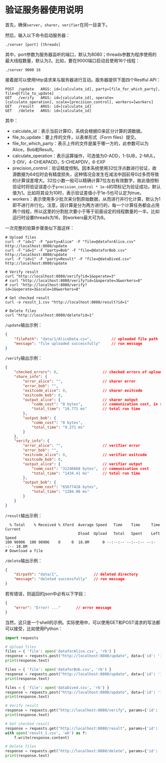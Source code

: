 # 验证服务器使用说明

首先，确保`server`，`sharer`，`verifier`在同一目录下。

然后，输入以下命令启动服务器：
```shell
./server [port] [threads]
```
其中，port参数为服务器监听的端口，默认为8080；threads参数为程序使用的最大线程数量，默认为2。比如，要在9000端口启动且使用16个线程：
```shell
./server 9000 16
```

接着就可以使用http请求来与服务器进行互动。服务器提供下面四个Restful API：
```
POST  /update   ARGS: id=[calculate_id], party=[file_for_which_party], file=@[file_to_update]
GET   /verify   ARGS: id=[calculate_id], operate=[calculate_operation], scale=[precision_control], workers=[workers]
GET   /result   ARGS: id=[calculate_id]
GET   /delete   ARGS: id=[calculate_id]
```
其中：
- calculate_id：表示当前计算ID，系统会根据ID来区分计算的源数据。
- file_to_update：要上传的文件，以表单形式（Form files）提交。
- file_for_which_party：表示上传的文件是属于哪一方的，此参数可以为Alice，Bob和Result。
- calculate_operation：表示运算操作，可选值为0-ADD，1-SUB，2-MUL，3-DIV，4-CHEAPADD，5-CHEAPDIV，6-EXP
- precision_control：验证精度控制。因本系统使用32位浮点数进行验证，故源数据为64位时会有精度损失，这种情况会发生在减法中因前导0过多而导致的计算误差增大。32位小数一般可以精确计算7位左右有效数字，故此值控制验证时将验证误差小于`precision_control * 1e-6`的项标记为验证成功，默认值为1。比如将其设为10时，表示验证差值小于1e-5也可认定为true。
- workers：表示使用多少批次来分割原始数据，从而进行并行化计算，默认为1即不进行并行化。注意，因计算是分为两方进行的，每一个计算任务都会占用两个线程，所以这里的分割批次要小于等于前面设定的线程数量的一半。比如运行时设置threads为16，则workers最大可为8。

一次完整的验算步骤类似下面这样：
```shell
# Upload files
curl -F "id=1" -F "party=Alice" -F "file=@dataforAlice.csv" http://localhost:8080/update 
curl -F "id=1" -F "party=Bob" -F "file=@dataforBob.csv" http://localhost:8080/update 
curl -F "id=1" -F "party=Result" -F "file=@dataDived.csv" http://localhost:8080/update 

# Verify result
curl "http://localhost:8080/verify?id=1&operate=3"
# curl "http://localhost:8080/verify?id=1&operate=3&workers=8"
# curl "http://localhost:8080/verify?id=1&operate=3&scale=10&workers=8"

# Get checked result
curl -o result_1.csv "http://localhost:8080/result?id=1"

# Delete files
curl "http://localhost:8080/delete?id=1"
```

`/update`输出示例：
```json
{
    "filePath": "data/1/AliceData.csv",         // uploaded file path
    "message": "file uploaded successfully"     // run message
}
```

`/verify`输出示例：
```json
{
    "checked_errors": 0,                    // checked errors of uploaded result
    "share_info": {
        "error_alice": "",                  // sharer error
        "error_bob": "",
        "exitcode_alice": 0,                // sharer exitcode
        "exitcode_bob": 0,
        "output_alice": {                   // sharer output
            "comm_cost": "0 bytes",         // communication cost, in sharer, it's 0
            "total_time": "10.771 ms"       // total run time
        },
        "output_bob": {
            "comm_cost": "0 bytes",
            "total_time": "9.271 ms"
        }
    },
    "verify_info": {                    
        "error_alice": "",                  // verifier error
        "error_bob": "",
        "exitcode_alice": 0,                // verifier exitcode
        "exitcode_bob": 0,
        "output_alice": {                   // verifier output
            "comm_cost": "31246668 bytes",  // communication cost
            "total_time": "1434.41 ms"      // total run time
        },
        "output_bob": {
            "comm_cost": "65677428 bytes",
            "total_time": "1284.06 ms"
        }
    }
}
```

`/result`输出示例：
```
  % Total    % Received % Xferd  Average Speed   Time    Time     Time  Current
                                 Dload  Upload   Total   Spent    Left  Speed
100 98906  100 98906    0     0  18.8M      0 --:--:-- --:--:-- --:--:-- 18.8M
# Download a file
```

`/delete`输出示例：
```json
{
    "dirpath": "data/1",                // deleted directory
    "message": "deleted successfully"   // run message
}
```

若有错误，则返回的json中必有以下字段：
```json
{
    "error": "Error! ..."       // error message
}
```

当然，这只是一个shell的示例。实际使用中，可以使用GET和POST请求的写法都可以接受，比如使用Python：
```Python
import requests

# Upload files
files = { 'file': open('dataforAlice.csv', 'rb') }
response = requests.post("http://localhost:8080/update", data={'id': '1', 'party': 'Alice'}, files=files)
print(response.text)

files = { 'file': open('dataforBob.csv', 'rb') }
response = requests.post("http://localhost:8080/update", data={'id': '1', 'party': 'Bob'}, files=files)
print(response.text)

files = { 'file': open('dataDived.csv', 'rb') }
response = requests.post("http://localhost:8080/update", data={'id': '1', 'party': 'Result'}, files=files)
print(response.text)

# Verify result
response = requests.get("http://localhost:8080/verify", params={'id': '1', 'operate': '3'})
print(response.text)

# Get checked result
response = requests.get("http://localhost:8080/result", params={'id': '1'})
with open('result_1.csv', 'wb') as f:
    f.write(response.content)

# Delete files
response = requests.get("http://localhost:8080/delete", params={'id': '1'})
print(response.text)
```
